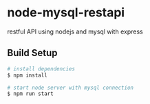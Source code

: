 # node-mysql-restapi
restful API using nodejs and mysql with express

## Build Setup

```bash
# install dependencies
$ npm install

# start node server with mysql connection
$ npm run start
